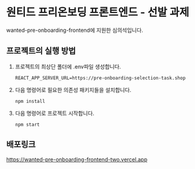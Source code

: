 # 원티드 프리온보딩 프론트엔드 - 선발 과제

wanted-pre-onboarding-frontend에 지원한 심의석입니다.

## 프로젝트의 실행 방법

1. 프로젝트의 최상단 폴더에 .env파일 생성합니다.

   ```
   REACT_APP_SERVER_URL=https://pre-onboarding-selection-task.shop
   ```

2. 다음 명령어로 필요한 의존성 패키지들을 설치합니다.

   ```
   npm install
   ```

3. 다음 명령어로 프로젝트 시작합니다.

   ```
   npm start
   ```

## 배포링크

https://wanted-pre-onboarding-frontend-two.vercel.app
